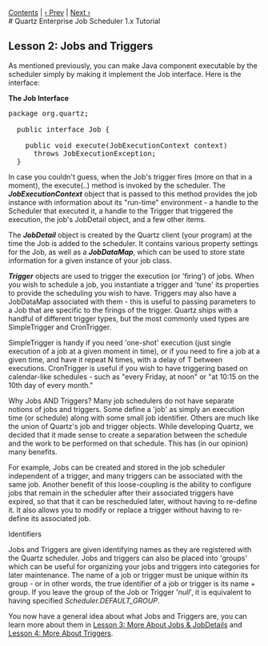 <div class="secNavPanel"><a href="./">Contents</a> | <a href="/documentation/quartz-1.8.6/tutorials/TutorialLesson01">&lsaquo;&nbsp;Prev</a> | <a href="/documentation/quartz-1.8.6/tutorials/TutorialLesson03">Next&nbsp;&rsaquo;</a></div>
# Quartz Enterprise Job Scheduler 1.x Tutorial

## Lesson 2: Jobs and Triggers

As mentioned previously, you can make Java component executable by the scheduler simply by making it implement
the Job interface. Here is the interface:

**The Job Interface**

<pre>
package org.quartz;

  public interface Job {

    public void execute(JobExecutionContext context)
      throws JobExecutionException;
  }
</pre>



In case you couldn't guess, when the Job's trigger fires (more on that in a moment), the execute(..) method is
invoked by the scheduler. The ***JobExecutionContext*** object that is passed to this method provides the job
instance with information about its "run-time" environment - a handle to the Scheduler that executed it, a handle to the
Trigger that triggered the execution, the job's JobDetail object, and a few other items.

The ***JobDetail*** object is created by the Quartz client (your program) at the time the Job is added
to the scheduler. It contains various property settings for the Job, as well as a ***JobDataMap***, which can
be used to store state information for a given instance of your job class.

***Trigger*** objects are used to trigger the execution (or 'firing') of jobs. When you wish to
schedule a job, you instantiate a trigger and 'tune' its properties to provide the scheduling you wish to have. Triggers
may also have a JobDataMap associated with them - this is useful to passing parameters to a Job that are specific to the
firings of the trigger. Quartz ships with a handful of different trigger types, but the most commonly used types are
SimpleTrigger and CronTrigger.

SimpleTrigger is handy if you need 'one-shot' execution (just single execution of a job at a given moment in
time), or if you need to fire a job at a given time, and have it repeat N times, with a delay of T between executions.
CronTrigger is useful if you wish to have triggering based on calendar-like schedules - such as "every Friday, at noon"
or "at 10:15 on the 10th day of every month."

Why Jobs AND Triggers? Many job schedulers do not have separate notions of jobs and triggers. Some define a 'job'
as simply an execution time (or schedule) along with some small job identifier. Others are much like the union of
Quartz's job and trigger objects. While developing Quartz, we decided that it made sense to create a separation between
the schedule and the work to be performed on that schedule. This has (in our opinion) many benefits.

For example, Jobs can be created and stored in the job scheduler independent of a trigger, and many triggers can
be associated with the same job. Another benefit of this loose-coupling is the ability to configure jobs that remain in
the scheduler after their associated triggers have expired, so that that it can be rescheduled later, without having to
re-define it. It also allows you to modify or replace a trigger without having to re-define its associated job.

Identifiers

Jobs and Triggers are given identifying names as they are registered with the Quartz scheduler. Jobs and triggers
can also be placed into 'groups' which can be useful for organizing your jobs and triggers into categories for later
maintenance. The name of a job or trigger must be unique within its group - or in other words, the true identifier of a
job or trigger is its name + group. If you leave the group of the Job or Trigger '*null*', it is equivalent to
having specified *Scheduler.DEFAULT_GROUP*.

You now have a general idea about what Jobs and Triggers are, you can learn more about them in <a
    href="/documentation/quartz-1.8.6/tutorials/TutorialLesson03" title="Tutorial Lesson 3">Lesson 3: More About Jobs &amp; JobDetails</a> and <a
    href="/documentation/quartz-1.8.6/tutorials/TutorialLesson04" title="Tutorial Lesson 4">Lesson 4: More About Triggers</a>.





